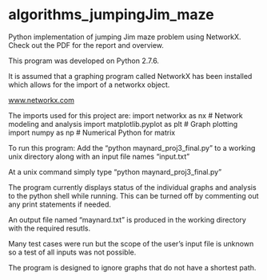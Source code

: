 # algorithms_jumpingJim_maze
Python implementation of jumping Jim maze problem using NetworkX. Check out the PDF for the report and overview. 

This program was developed on Python 2.7.6.

It is assumed that a graphing program called NetworkX has been installed which allows for the import of a networkx object.  

www.networkx.com

The imports used for this project are:
import networkx as nx                   # Network modeling and analysis
import matplotlib.pyplot as plt         # Graph plotting
import numpy as np                      # Numerical Python for matrix

To run this program:
Add the “python maynard_proj3_final.py” to a working unix directory along with an input file names “input.txt”

At a unix command simply type “python maynard_proj3_final.py” 

The program currently displays status of the individual graphs and analysis to the python shell while running.  This can be turned off by commenting out any print statements if needed. 

An output file named “maynard.txt” is produced in the working directory with the required resutls.  

Many test cases were run but the scope of the user’s input file is unknown so a test of all inputs was not possible. 

The program is designed to ignore graphs that do not have a shortest path.


